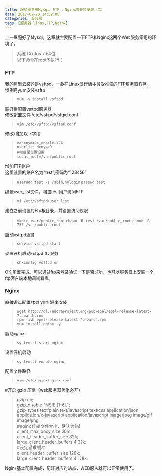 ```yaml
---
title: 服务器常用Mysql、FTP 、Nginx等环境安装（二）
date: 2017-06-20 14:39:08
categories: 服务器
tags: [服务器,linux,FTP,Nginx]
---
```

上一章配好了Mysql，这章就主要配置一下FTP和Nginx这两个Web服务常用的环境了。  
<!--more-->
> 系统 Centos 7 64位  
> 以下命令在root下执行：  

### FTP  

我的阿里云装的是vsftpd，一款在Linux发行版中最受推崇的FTP服务器程序。  
惯例用yum安装vsftp
>`yum -y install vsftpd`  

装好后配置vsftpd服务器  
修改配置文件 /etc/vsftpd/vsftpd.conf
>`vim /etc/vsftpd/vsftpd.conf`

修改/增加以下字段
>`#anonymous_enable=YES`  
>`userlist_deny=NO`  
>`#根目录位置设置`  
>`local_root=/var/public_root`

增加FTP帐户  
这里设置的账户名为“test”,密码为“123456”
>`useradd test -s /sbin/nologin`
>`passwd test`

编辑user_list文件，增加test用户访问FTP

>`vi /etc/vsftpd/user_list`  

建立之前设置的Ftp根目录，并设置访问权限  

>`mkdir /var/public_root`
>`chown -R test /var/public_root`
>`chmod -R 755 /var/public_root`

启动vsftpd服务  
>`service vsftpd start`

设置开机启动vsftpd ftp服务   
>`chkconfig vsftpd on`

OK,配置完成，可以通过ftp来登录验证一下是否成功，也可以服务器上安装一个ftp客户端本地调试看看。

### Nginx  

直接通过配置epel yum 源来安装  
>`wget http://dl.Fedoraproject.org/pub/epel/epel-release-latest-7.noarch.rpm`  
>`rpm -ivh epel-release-latest-7.noarch.rpm`  
>`yum install nginx -y`  

启动nginx  

>`systemctl start nginx`

设置开机启动

>`systemctl enable nginx`

配置文件路径  

>`vim /etc/nginx/nginx.conf`

#开启 gzip 压缩（web服务器优化必开）  
>gzip on;  
gzip_disable "MSIE [1-6].";  
gzip_types text/plain text/javascript text/css application/json application/x-javascript application/javascript image/jpeg image/gif image/png;  
#nginx 传输文件大小，默认为1M  
client_max_body_size 20m;  
client_header_buffer_size 32k;  
large_client_header_buffers 4 32k;  
#设定请求缓冲  
client_header_buffer_size 128k;  
large_client_header_buffers 4 128k;  

Nginx基本配置完成，配好对应的站点，WEB服务就可以正常使用了。
